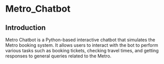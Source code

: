 # Metro_Chatbot
## Introduction
Metro Chatbot is a Python-based interactive chatbot that simulates the  Metro booking system. It allows users to interact with the bot to perform various tasks such as booking tickets, checking travel times, and getting responses to general queries related to the  Metro.
